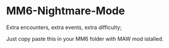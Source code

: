 # MM6-Nightmare-Mode
Extra encounters, extra events, extra difficulty;

Just copy paste this in your MM6 folder with MAW mod istalled.
